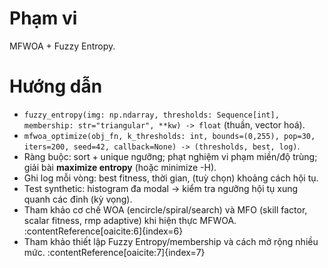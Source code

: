 # Phạm vi
MFWOA + Fuzzy Entropy.

# Hướng dẫn
- `fuzzy_entropy(img: np.ndarray, thresholds: Sequence[int], membership: str="triangular", **kw) -> float` (thuần, vector hoá).
- `mfwoa_optimize(obj_fn, k_thresholds: int, bounds=(0,255), pop=30, iters=200, seed=42, callback=None) -> (thresholds, best, log)`.
- Ràng buộc: sort + unique ngưỡng; phạt nghiệm vi phạm miền/độ trùng; giải bài **maximize entropy** (hoặc minimize -H).
- Ghi log mỗi vòng: best fitness, thời gian, (tuỳ chọn) khoảng cách hội tụ.
- Test synthetic: histogram đa modal → kiểm tra ngưỡng hội tụ xung quanh các đỉnh (kỳ vọng).
- Tham khảo cơ chế WOA (encircle/spiral/search) và MFO (skill factor, scalar fitness, rmp adaptive) khi hiện thực MFWOA. :contentReference[oaicite:6]{index=6}
- Tham khảo thiết lập Fuzzy Entropy/membership và cách mở rộng nhiều mức. :contentReference[oaicite:7]{index=7}
